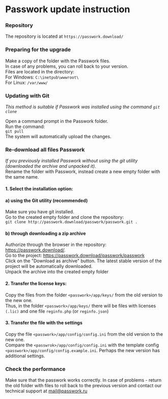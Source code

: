 # Passwork update instruction

### Repository
The repository is located at `https://passwork.download/`

### Preparing for the upgrade
Make a copy of the folder with the Passwork files.  
In case of any problems, you can roll back to your version.  
Files are located in the directory:  
For Windows: `С:\inetpub\wwwroot\`   
For Linux: `/var/www/` 

### Updating with Git
*This method is suitable if Passwork was installed using the command `git clone`*

Open a command prompt in the Passwork folder.  
Run the command:  
`git pull`   
The system will automatically upload the changes.

### Re-download all files Passwork
_If you previously installed Passwork without using the git utility (downloaded the archive and unpacked it)._   
Rename the folder with Passwork, instead create a new empty folder with the same name.

#### 1. Select the installation option:
#### a) using the Git utility (recommended)
Make sure you have git installed.  
Go to the created empty folder and clone the repository:   
`git clone http://passwork.download/passwork/passwork.git .`   

#### b) through downloading a zip archive  
Authorize through the browser in the repository: <https://passwork.download/>.  
Go to the project: <https://passwork.download/passwork/passwork>  
Click on the "Download as archive" button.
The latest stable version of the project will be automatically downloaded.   
Unpack the archive into the created empty folder
  
#### 2. Transfer the license keys:    
Copy the files from the folder  `<passwork>/app/keys/` from the old version to the new one.  
Thus, in the folder `<passwork>/app/keys/` there will be files with licenses `(.lic)` and one file `reginfo.php` (or `reginfo.json`) 
  
#### 3. Transfer the file with the settings   
Copy the file `<passwork>/app/config/config.ini` from the old version to the new one.  
Compare the `<passwrok>/app/config/config.ini` with the template config `<passwork>/app/config/config.example.ini`. Perhaps the new version has additional settings.

### Check the performance  
Make sure that the passwork works correctly. In case of problems - return the old folder with files to roll back to the previous version and contact our technical support at <mail@passwork.ru>
   
